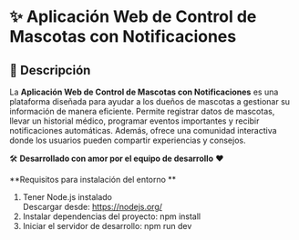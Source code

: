 # ✨ Aplicación Web de Control de Mascotas con Notificaciones

## 🐾 Descripción
La **Aplicación Web de Control de Mascotas con Notificaciones** es una plataforma diseñada para ayudar a los dueños de mascotas a gestionar su información de manera eficiente. Permite registrar datos de mascotas, llevar un historial médico, programar eventos importantes y recibir notificaciones automáticas. Además, ofrece una comunidad interactiva donde los usuarios pueden compartir experiencias y consejos. 

🛠️ **Desarrollado con amor por el equipo de desarrollo** ❤️



**Requisitos para instalación del entorno **
1. Tener Node.js instalado  
Descargar desde: https://nodejs.org/ 
2. Instalar dependencias del proyecto: 
npm install 
3. Iniciar el servidor de desarrollo: 
npm run dev 
